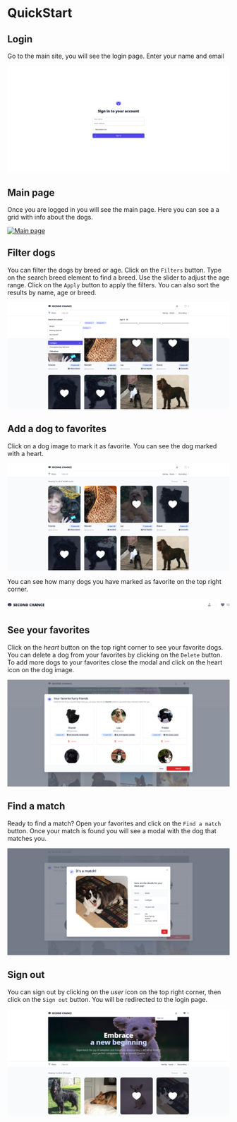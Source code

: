 # QuickStart

## Login

Go to the main site, you will see the login page. Enter your name and email

[![Login](../resources/screenshots/login.png)](../resources/screenshots/login.png)

## Main page

Once you are logged in you will see the main page. Here you can see a a grid with info about the dogs.

[![Main page](../resources/screenshots/main-page.png)](../resources/screenshots/main-page.png)

## Filter dogs

You can filter the dogs by breed or age. Click on the `Filters` button. Type on the search breed element to find a breed. Use the slider to adjust the age range. Click on the `Apply` button to apply the filters. You can also sort the results by name, age or breed.

[![Filter dogs](../resources/screenshots/filters.png)](../resources/screenshots/filters.png)

## Add a dog to favorites

Click on a dog image to mark it as favorite. You can see the dog marked with a heart.

[![Add a dog to favorites](../resources/screenshots/pick-favorites.png)](../resources/screenshots/pick-favorites.png)

You can see how many dogs you have marked as favorite on the top right corner.

[![Favorites on nav](../resources/screenshots/favorites-nav.png)](../resources/screenshots/favorites-nav.png)

## See your favorites

Click on the _heart_ button on the top right corner to see your favorite dogs. You can delete a dog from your favorites by clicking on the `Delete` button. To add more dogs to your favorites close the modal and click on the heart icon on the dog image.

[![See your favorites](../resources/screenshots/favorites.png)](../resources/screenshots/favorites.png)

## Find a match

Ready to find a match? Open your favorites and click on the `Find a match` button. Once your match is found you will see a modal with the dog that matches you.

[![Find a match](../resources/screenshots/match-result.png)](../resources/screenshots/match-result.png)

## Sign out

You can sign out by clicking on the _user_ icon on the top right corner, then click on the `Sign out` button. You will be redirected to the login page.

[![Sign out](../resources/screenshots/signout.png)](../resources/screenshots/signout.png)
